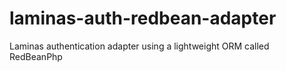 # laminas-auth-redbean-adapter
Laminas authentication adapter using a lightweight ORM called RedBeanPhp
